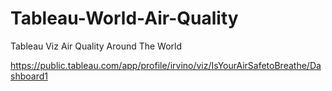 # Tableau-World-Air-Quality
Tableau Viz  Air Quality Around The World

https://public.tableau.com/app/profile/irvino/viz/IsYourAirSafetoBreathe/Dashboard1
